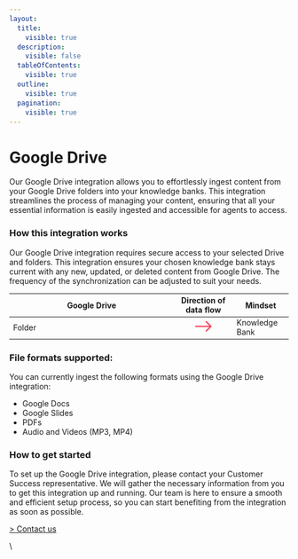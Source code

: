 ```yaml
---
layout:
  title:
    visible: true
  description:
    visible: false
  tableOfContents:
    visible: true
  outline:
    visible: true
  pagination:
    visible: true
---
```


# Google Drive

Our Google Drive integration allows you to effortlessly ingest content from your Google Drive folders into your knowledge banks. This integration streamlines the process of managing your content, ensuring that all your essential information is easily ingested and accessible for agents to access.

### How this integration works

Our Google Drive integration requires secure access to your selected Drive and folders. This integration ensures your chosen knowledge bank stays current with any new, updated, or deleted content from Google Drive. The frequency of the synchronization can be adjusted to suit your needs.



<table><thead><tr><th width="283">Google Drive</th><th align="center">Direction of data flow</th><th>Mindset</th></tr></thead><tbody><tr><td>Folder</td><td align="center"><img src="../../../.gitbook/assets/arrow - left to right (2).png" alt="" data-size="original"></td><td>Knowledge Bank</td></tr></tbody></table>



### File formats supported:&#x20;

You can currently ingest the following formats using the Google Drive integration:

* Google Docs
* Google Slides
* PDFs
* Audio and Videos (MP3, MP4)

### How to get started

To set up the Google Drive integration, please contact your Customer Success representative. We will gather the necessary information from you to get this integration up and running. Our team is here to ensure a smooth and efficient setup process, so you can start benefiting from the integration as soon as possible.

[> Contact us](https://mindset-ai.atlassian.net/servicedesk/customer/portal/1/group/10/create/41)

\
